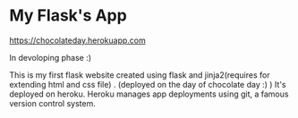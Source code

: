 # My Flask's App

https://chocolateday.herokuapp.com

In devoloping phase :)

This is my first flask website created using flask and jinja2(requires for extending html and css file) .
(deployed on the day of chocolate day :) )
It's deployed on heroku. 
Heroku manages app deployments using git, a famous version control system.
